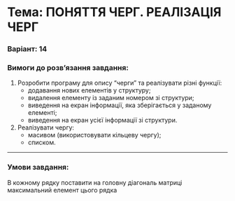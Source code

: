 # Тема: ПОНЯТТЯ ЧЕРГ. РЕАЛІЗАЦІЯ ЧЕРГ
### Варіант: 14

### Вимоги до розв’язання завдання: <br>
1. Розробити програму для опису “черги” та реалізувати різні функції:
   - додавання нових елементів у структуру;
   - видалення елементу із заданим номером зі структури;
   - виведення на екран інформації, яка зберігається у заданому елементі;
   - виведення на екран усієї інформації зі структури.<br>
2. Реалізувати чергу:<br>
   - масивом (використовувати кільцеву чергу);
   - списком. <br>
---
### Умови завдання: <br>
В кожному рядку поставити на головну діагональ матриці максимальний елемент цього рядка